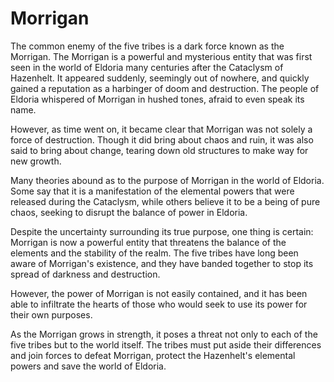 # Morrigan

The common enemy of the five tribes is a dark force known as the Morrigan. The Morrigan is a powerful and mysterious entity that was first seen in the world of Eldoria many centuries after the Cataclysm of Hazenhelt. It appeared suddenly, seemingly out of nowhere, and quickly gained a reputation as a harbinger of doom and destruction. The people of Eldoria whispered of Morrigan in hushed tones, afraid to even speak its name.

However, as time went on, it became clear that Morrigan was not solely a force of destruction. Though it did bring about chaos and ruin, it was also said to bring about change, tearing down old structures to make way for new growth.

Many theories abound as to the purpose of Morrigan in the world of Eldoria. Some say that it is a manifestation of the elemental powers that were released during the Cataclysm, while others believe it to be a being of pure chaos, seeking to disrupt the balance of power in Eldoria.

Despite the uncertainty surrounding its true purpose, one thing is certain: Morrigan is now a powerful entity that threatens the balance of the elements and the stability of the realm. The five tribes have long been aware of Morrigan's existence, and they have banded together to stop its spread of darkness and destruction.

However, the power of Morrigan is not easily contained, and it has been able to infiltrate the hearts of those who would seek to use its power for their own purposes.

As the Morrigan grows in strength, it poses a threat not only to each of the five tribes but to the world itself. The tribes must put aside their differences and join forces to defeat Morrigan, protect the Hazenhelt's elemental powers and save the world of Eldoria.
